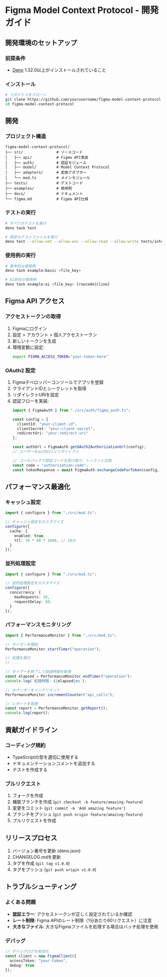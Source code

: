 # Figma Model Context Protocol - 開発ガイド

## 開発環境のセットアップ

### 前提条件

- [Deno](https://deno.land/) 1.32.0以上がインストールされていること

### インストール

```bash
# リポジトリをクローン
git clone https://github.com/yourusername/figma-model-context-protocol.git
cd figma-model-context-protocol
```

## 開発

### プロジェクト構造

```
figma-model-context-protocol/
├── src/               # ソースコード
│   ├── api/           # Figma API実装
│   ├── auth/          # 認証モジュール
│   ├── model/         # Model Context Protocol
│   ├── adapters/      # 変換アダプター
│   └── mod.ts         # メインモジュール
├── tests/             # テストコード
├── examples/          # 使用例
├── docs/              # ドキュメント
└── figma.md           # Figma API仕様
```

### テストの実行

```bash
# すべてのテストを実行
deno task test

# 特定のテストファイルを実行
deno test --allow-net --allow-env --allow-read --allow-write tests/integration_test.ts
```

### 使用例の実行

```bash
# 基本的な使用例
deno task example:basic <file_key>

# AI統合の使用例
deno task example:ai <file_key> [roocode|cline]
```

## Figma API アクセス

### アクセストークンの取得

1. Figmaにログイン
2. 設定 > アカウント > 個人アクセストークン
3. 新しいトークンを生成
4. 環境変数に設定:
   ```bash
   export FIGMA_ACCESS_TOKEN="your-token-here"
   ```

### OAuth2 設定

1. Figmaデベロッパーコンソールでアプリを登録
2. クライアントIDとシークレットを取得
3. リダイレクトURIを設定
4. 認証フローを実装:
   ```typescript
   import { FigmaAuth } from "./src/auth/figma_auth.ts";
   
   const config = {
     clientId: "your-client-id",
     clientSecret: "your-client-secret",
     redirectUri: "your-redirect-uri"
   };
   
   const authUrl = FigmaAuth.getOAuth2AuthorizationUrl(config);
   // ユーザーをauthUrlにリダイレクト
   
   // コールバックで認証コードを受け取り、トークンと交換
   const code = "authorization-code";
   const tokenResponse = await FigmaAuth.exchangeCodeForToken(config, code);
   ```

## パフォーマンス最適化

### キャッシュ設定

```typescript
import { configure } from "./src/mod.ts";

// キャッシュ設定をカスタマイズ
configure({
  cache: {
    enabled: true,
    ttl: 10 * 60 * 1000, // 10分
  }
});
```

### 並列処理設定

```typescript
import { configure } from "./src/mod.ts";

// 並列処理設定をカスタマイズ
configure({
  concurrency: {
    maxRequests: 10,
    requestDelay: 50,
  }
});
```

### パフォーマンスモニタリング

```typescript
import { PerformanceMonitor } from "./src/mod.ts";

// タイマーを開始
PerformanceMonitor.startTimer("operation");

// 処理を実行
// ...

// タイマーを終了して経過時間を取得
const elapsed = PerformanceMonitor.endTimer("operation");
console.log(`処理時間: ${elapsed}ms`);

// カウンターをインクリメント
PerformanceMonitor.incrementCounter("api_calls");

// レポートを取得
const report = PerformanceMonitor.getReport();
console.log(report);
```

## 貢献ガイドライン

### コーディング規約

- TypeScriptの型を適切に使用する
- ドキュメンテーションコメントを追加する
- テストを作成する

### プルリクエスト

1. フォークを作成
2. 機能ブランチを作成 (`git checkout -b feature/amazing-feature`)
3. 変更をコミット (`git commit -m 'Add amazing feature'`)
4. ブランチをプッシュ (`git push origin feature/amazing-feature`)
5. プルリクエストを作成

## リリースプロセス

1. バージョン番号を更新 (deno.json)
2. CHANGELOG.mdを更新
3. タグを作成 (`git tag v1.0.0`)
4. タグをプッシュ (`git push origin v1.0.0`)

## トラブルシューティング

### よくある問題

- **認証エラー**: アクセストークンが正しく設定されているか確認
- **レート制限**: Figma APIのレート制限（1分あたり60リクエスト）に注意
- **大きなファイル**: 大きなFigmaファイルを処理する場合はバッチ処理を使用

### デバッグ

```typescript
// デバッグログを有効化
const client = new FigmaClient({ 
  accessToken: "your-token",
  debug: true 
});
```
